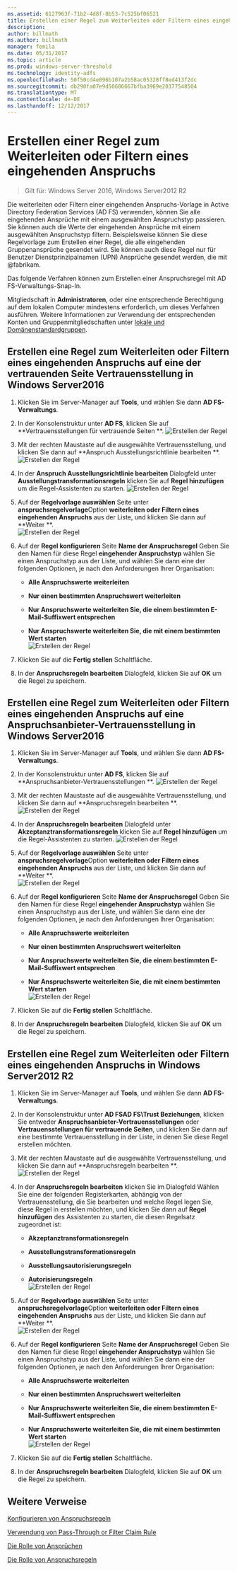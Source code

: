 ```yaml
---
ms.assetid: 6127963f-71b2-4d8f-8b53-7c525bf06521
title: Erstellen einer Regel zum Weiterleiten oder Filtern eines eingehenden Anspruchs
description: 
author: billmath
ms.author: billmath
manager: femila
ms.date: 05/31/2017
ms.topic: article
ms.prod: windows-server-threshold
ms.technology: identity-adfs
ms.openlocfilehash: 50f50cd4e096b107a2b58ac05328ff8ed413f2dc
ms.sourcegitcommit: db290fa07e9d50686667bfba3969e20377548504
ms.translationtype: MT
ms.contentlocale: de-DE
ms.lasthandoff: 12/12/2017
---
```

# <a name="create-a-rule-to-pass-through-or-filter-an-incoming-claim"></a>Erstellen einer Regel zum Weiterleiten oder Filtern eines eingehenden Anspruchs

>Gilt für: Windows Server 2016, Windows Server2012 R2

Die weiterleiten oder Filtern einer eingehenden Anspruchs-Vorlage in Active Directory Federation Services \(AD FS\) verwenden, können Sie alle eingehenden Ansprüche mit einem ausgewählten Anspruchstyp passieren. Sie können auch die Werte der eingehenden Ansprüche mit einem ausgewählten Anspruchstyp filtern. Beispielsweise können Sie diese Regelvorlage zum Erstellen einer Regel, die alle eingehenden Gruppenansprüche gesendet wird. Sie können auch diese Regel nur für Benutzer Dienstprinzipalnamen \(UPN\) Ansprüche gesendet werden, die mit @fabrikam.  
  
Das folgende Verfahren können zum Erstellen einer Anspruchsregel mit AD FS-Verwaltungs-Snap-In.  
  
Mitgliedschaft in **Administratoren**, oder eine entsprechende Berechtigung auf dem lokalen Computer mindestens erforderlich, um dieses Verfahren ausführen.  Weitere Informationen zur Verwendung der entsprechenden Konten und Gruppenmitgliedschaften unter [lokale und Domänenstandardgruppen](https://go.microsoft.com/fwlink/?LinkId=83477).   

## <a name="to-create-a-rule-to-pass-through-or-filter-an-incoming-claim-on-a-relying-party-trust-in-windows-server-2016"></a>Erstellen eine Regel zum Weiterleiten oder Filtern eines eingehenden Anspruchs auf eine der vertrauenden Seite Vertrauensstellung in Windows Server2016 

1.  Klicken Sie im Server-Manager auf **Tools**, und wählen Sie dann **AD FS-Verwaltungs**.  
  
2.  In der Konsolenstruktur unter **AD FS**, klicken Sie auf **Vertrauensstellungen für vertrauende Seiten **. 
![Erstellen der Regel](media/Create-a-Rule-to-Pass-Through-or-Filter-an-Incoming-Claim/claimrule9.PNG)  
  
3.  Mit der rechten Maustaste auf die ausgewählte Vertrauensstellung, und klicken Sie dann auf **Anspruch Ausstellungsrichtlinie bearbeiten **.
![Erstellen der Regel](media/Create-a-Rule-to-Pass-Through-or-Filter-an-Incoming-Claim/claimrule10.PNG)   
  
4.  In der **Anspruch Ausstellungsrichtlinie bearbeiten** Dialogfeld unter **Ausstellungstransformationsregeln** klicken Sie auf **Regel hinzufügen** um die Regel-Assistenten zu starten. 
![Erstellen der Regel](media/Create-a-Rule-to-Pass-Through-or-Filter-an-Incoming-Claim/claimrule11.PNG)    

5.  Auf der **Regelvorlage auswählen** Seite unter **anspruchsregelvorlage**Option **weiterleiten oder Filtern eines eingehenden Anspruchs** aus der Liste, und klicken Sie dann auf **Weiter **.  
![Erstellen der Regel](media/Create-a-Rule-to-Pass-Through-or-Filter-an-Incoming-Claim/claimrule4.PNG)    

6.  Auf der **Regel konfigurieren** Seite **Name der Anspruchsregel** Geben Sie den Namen für diese Regel **eingehender Anspruchstyp** wählen Sie einen Anspruchstyp aus der Liste, und wählen Sie dann eine der folgenden Optionen, je nach den Anforderungen Ihrer Organisation:  
  
    -   **Alle Anspruchswerte weiterleiten**  
  
    -   **Nur einen bestimmten Anspruchswert weiterleiten**  
  
    -   **Nur Anspruchswerte weiterleiten Sie, die einem bestimmten E-Mail-Suffixwert entsprechen**  
  
    -   **Nur Anspruchswerte weiterleiten Sie, die mit einem bestimmten Wert starten**  
![Erstellen der Regel](media/Create-a-Rule-to-Pass-Through-or-Filter-an-Incoming-Claim/claimrule5.PNG)    

7.  Klicken Sie auf die **Fertig stellen** Schaltfläche.  
  
8.  In der **Anspruchsregeln bearbeiten** Dialogfeld, klicken Sie auf **OK** um die Regel zu speichern.
  
## <a name="to-create-a-rule-to-pass-through-or-filter-an-incoming-claim-on-a-claims-provider-trust-in-windows-server-2016"></a>Erstellen eine Regel zum Weiterleiten oder Filtern eines eingehenden Anspruchs auf eine Anspruchsanbieter-Vertrauensstellung in Windows Server2016 
  
1.  Klicken Sie im Server-Manager auf **Tools**, und wählen Sie dann **AD FS-Verwaltungs**.  
  
2.  In der Konsolenstruktur unter **AD FS**, klicken Sie auf **Anspruchsanbieter-Vertrauensstellungen **. 
![Erstellen der Regel](media/Create-a-Rule-to-Pass-Through-or-Filter-an-Incoming-Claim/claimrule1.PNG)  
  
3.  Mit der rechten Maustaste auf die ausgewählte Vertrauensstellung, und klicken Sie dann auf **Anspruchsregeln bearbeiten **.
![Erstellen der Regel](media/Create-a-Rule-to-Pass-Through-or-Filter-an-Incoming-Claim/claimrule2.PNG)   
  
4.  In der **Anspruchsregeln bearbeiten** Dialogfeld unter **Akzeptanztransformationsregeln** klicken Sie auf **Regel hinzufügen** um die Regel-Assistenten zu starten.
![Erstellen der Regel](media/Create-a-Rule-to-Pass-Through-or-Filter-an-Incoming-Claim/claimrule3.PNG)    

5.  Auf der **Regelvorlage auswählen** Seite unter **anspruchsregelvorlage**Option **weiterleiten oder Filtern eines eingehenden Anspruchs** aus der Liste, und klicken Sie dann auf **Weiter **.  
![Erstellen der Regel](media/Create-a-Rule-to-Pass-Through-or-Filter-an-Incoming-Claim/claimrule4.PNG)    

6.  Auf der **Regel konfigurieren** Seite **Name der Anspruchsregel** Geben Sie den Namen für diese Regel **eingehender Anspruchstyp** wählen Sie einen Anspruchstyp aus der Liste, und wählen Sie dann eine der folgenden Optionen, je nach den Anforderungen Ihrer Organisation:  
  
    -   **Alle Anspruchswerte weiterleiten**  
  
    -   **Nur einen bestimmten Anspruchswert weiterleiten**  
  
    -   **Nur Anspruchswerte weiterleiten Sie, die einem bestimmten E-Mail-Suffixwert entsprechen**  
  
    -   **Nur Anspruchswerte weiterleiten Sie, die mit einem bestimmten Wert starten**  
![Erstellen der Regel](media/Create-a-Rule-to-Pass-Through-or-Filter-an-Incoming-Claim/claimrule5.PNG)    

7.  Klicken Sie auf die **Fertig stellen** Schaltfläche.  
  
8.  In der **Anspruchsregeln bearbeiten** Dialogfeld, klicken Sie auf **OK** um die Regel zu speichern.  

## <a name="to-create-a-rule-to-pass-through-or-filter-an-incoming-claim-in-windows-server-2012-r2"></a>Erstellen eine Regel zum Weiterleiten oder Filtern eines eingehenden Anspruchs in Windows Server2012 R2

1.  Klicken Sie im Server-Manager auf **Tools**, und wählen Sie dann **AD FS-Verwaltungs**.  
  
2.  In der Konsolenstruktur unter **AD FSAD FS\\Trust Beziehungen**, klicken Sie entweder **Anspruchsanbieter-Vertrauensstellungen** oder **Vertrauensstellungen für vertrauende Seiten**, und klicken Sie dann auf eine bestimmte Vertrauensstellung in der Liste, in denen Sie diese Regel erstellen möchten.  
  
3.  Mit der rechten Maustaste auf die ausgewählte Vertrauensstellung, und klicken Sie dann auf **Anspruchsregeln bearbeiten **.
![Erstellen der Regel](media/Create-a-Rule-to-Pass-Through-or-Filter-an-Incoming-Claim/claimrule6.PNG)   
  
4.  In der **Anspruchsregeln bearbeiten** klicken Sie im Dialogfeld Wählen Sie eine der folgenden Registerkarten, abhängig von der Vertrauensstellung, die Sie bearbeiten und welche Regel legen Sie, diese Regel in erstellen möchten, und klicken Sie dann auf **Regel hinzufügen** des Assistenten zu starten, die diesen Regelsatz zugeordnet ist:  
  
    -   **Akzeptanztransformationsregeln**  
  
    -   **Ausstellungstransformationsregeln**  
  
    -   **Ausstellungsautorisierungsregeln**  
  
    -   **Autorisierungsregeln**  
![Erstellen der Regel](media/Create-a-Rule-to-Permit-All-Users/permitall5.PNG)    

5.  Auf der **Regelvorlage auswählen** Seite unter **anspruchsregelvorlage**Option **weiterleiten oder Filtern eines eingehenden Anspruchs** aus der Liste, und klicken Sie dann auf **Weiter **.  
![Erstellen der Regel](media/Create-a-Rule-to-Pass-Through-or-Filter-an-Incoming-Claim/claimrule7.PNG)    

6.  Auf der **Regel konfigurieren** Seite **Name der Anspruchsregel** Geben Sie den Namen für diese Regel **eingehender Anspruchstyp** wählen Sie einen Anspruchstyp aus der Liste, und wählen Sie dann eine der folgenden Optionen, je nach den Anforderungen Ihrer Organisation:  
  
    -   **Alle Anspruchswerte weiterleiten**  
  
    -   **Nur einen bestimmten Anspruchswert weiterleiten**  
  
    -   **Nur Anspruchswerte weiterleiten Sie, die einem bestimmten E-Mail-Suffixwert entsprechen**  
  
    -   **Nur Anspruchswerte weiterleiten Sie, die mit einem bestimmten Wert starten**  
![Erstellen der Regel](media/Create-a-Rule-to-Pass-Through-or-Filter-an-Incoming-Claim/claimrule8.PNG)    

7.  Klicken Sie auf die **Fertig stellen** Schaltfläche.  
  
8.  In der **Anspruchsregeln bearbeiten** Dialogfeld, klicken Sie auf **OK** um die Regel zu speichern.  



  
## <a name="additional-references"></a>Weitere Verweise  
[Konfigurieren von Anspruchsregeln](Configure-Claim-Rules.md)  
  
[Verwendung von Pass-Through or Filter Claim Rule](../../ad-fs/technical-reference/When-to-Use-a-Pass-Through-or-Filter-Claim-Rule.md)  
  
[Die Rolle von Ansprüchen](../../ad-fs/technical-reference/The-Role-of-Claims.md)  
  
[Die Rolle von Anspruchsregeln](../../ad-fs/technical-reference/The-Role-of-Claim-Rules.md)  
  
